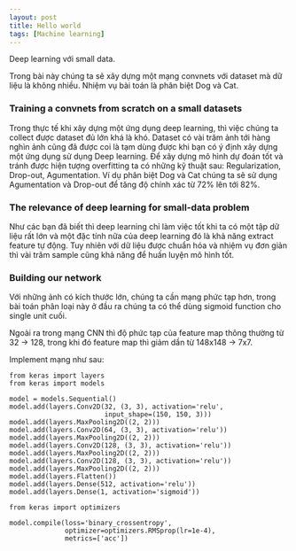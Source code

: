 ```yaml
---
layout: post
title: Hello world
tags: [Machine learning]
---
```

Deep learning với small data. 

Trong bài này chúng ta sẽ xây dựng một mạng convnets với dataset mà dữ liệu là không nhiều. Nhiệm vụ bài toán là
phân biệt Dog và Cat.

### Training a convnets from scratch on a small datasets
Trong thực tế khi xây dựng một ứng dụng deep learning, thì việc chúng ta collect được dataset đủ lớn khá là khó. Dataset có vài trăm ảnh tới hàng nghìn ảnh cũng
đã được coi là tạm dùng được khi bạn có ý định xây dựng một ứng dụng sử dụng Deep learning.
Để xây dựng mô hình dự đoán tốt và tránh được hiện tượng overfitting ta có những kỹ thuật sau: Regularization, Drop-out, Agumentation. Ví dụ phân biệt
Dog và Cat chúng ta sẽ sử dụng Agumentation và Drop-out để tăng độ chính xác từ 72% lên tới 82%.

### The relevance of deep learning for small-data problem
Như các bạn đã biết thì deep learning chỉ làm việc tốt khi ta có một tập dữ liệu rất lớn và một đặc tính nữa của deep learning đó là
khả năng extract feature tự động. Tuy nhiên với dữ liệu được chuẩn hóa và nhiệm vụ đơn giản thì vài trăm sample cũng khả năng để huấn luyện mô hình tốt.

### Building our network
Với những ảnh có kích thước lớn, chúng ta cần mạng phức tạp hơn, trong bài toán phân loại này ở đầu ra chúng ta có thể dùng sigmoid function cho single unit cuối.

Ngoài ra trong mạng CNN thì độ phức tạp của feature map thông thường từ 32 -> 128, trong khi đó feature map thì giảm dần từ 148x148 -> 7x7.

Implement mạng như sau:

~~~~
from keras import layers
from keras import models

model = models.Sequential()
model.add(layers.Conv2D(32, (3, 3), activation='relu',
                        input_shape=(150, 150, 3)))
model.add(layers.MaxPooling2D((2, 2)))
model.add(layers.Conv2D(64, (3, 3), activation='relu'))
model.add(layers.MaxPooling2D((2, 2)))
model.add(layers.Conv2D(128, (3, 3), activation='relu'))
model.add(layers.MaxPooling2D((2, 2)))
model.add(layers.Conv2D(128, (3, 3), activation='relu'))
model.add(layers.MaxPooling2D((2, 2)))
model.add(layers.Flatten())
model.add(layers.Dense(512, activation='relu'))
model.add(layers.Dense(1, activation='sigmoid'))

from keras import optimizers

model.compile(loss='binary_crossentropy',
              optimizer=optimizers.RMSprop(lr=1e-4),
              metrics=['acc'])
~~~~ 
